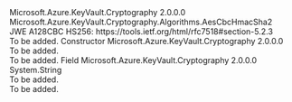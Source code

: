 <Type Name="Aes128CbcHmacSha256" FullName="Microsoft.Azure.KeyVault.Cryptography.Algorithms.Aes128CbcHmacSha256">
  <TypeSignature Language="C#" Value="public class Aes128CbcHmacSha256 : Microsoft.Azure.KeyVault.Cryptography.Algorithms.AesCbcHmacSha2" />
  <TypeSignature Language="ILAsm" Value=".class public auto ansi beforefieldinit Aes128CbcHmacSha256 extends Microsoft.Azure.KeyVault.Cryptography.Algorithms.AesCbcHmacSha2" />
  <TypeSignature Language="DocId" Value="T:Microsoft.Azure.KeyVault.Cryptography.Algorithms.Aes128CbcHmacSha256" />
  <TypeSignature Language="VB.NET" Value="Public Class Aes128CbcHmacSha256&#xA;Inherits AesCbcHmacSha2" />
  <TypeSignature Language="F#" Value="type Aes128CbcHmacSha256 = class&#xA;    inherit AesCbcHmacSha2" />
  <AssemblyInfo>
    <AssemblyName>Microsoft.Azure.KeyVault.Cryptography</AssemblyName>
    <AssemblyVersion>2.0.0.0</AssemblyVersion>
  </AssemblyInfo>
  <Base>
    <BaseTypeName>Microsoft.Azure.KeyVault.Cryptography.Algorithms.AesCbcHmacSha2</BaseTypeName>
  </Base>
  <Interfaces />
  <Docs>
    <summary>
            JWE A128CBC HS256: https://tools.ietf.org/html/rfc7518#section-5.2.3
            </summary>
    <remarks>To be added.</remarks>
  </Docs>
  <Members>
    <Member MemberName=".ctor">
      <MemberSignature Language="C#" Value="public Aes128CbcHmacSha256 ();" />
      <MemberSignature Language="ILAsm" Value=".method public hidebysig specialname rtspecialname instance void .ctor() cil managed" />
      <MemberSignature Language="DocId" Value="M:Microsoft.Azure.KeyVault.Cryptography.Algorithms.Aes128CbcHmacSha256.#ctor" />
      <MemberSignature Language="VB.NET" Value="Public Sub New ()" />
      <MemberType>Constructor</MemberType>
      <AssemblyInfo>
        <AssemblyName>Microsoft.Azure.KeyVault.Cryptography</AssemblyName>
        <AssemblyVersion>2.0.0.0</AssemblyVersion>
      </AssemblyInfo>
      <Parameters />
      <Docs>
        <summary>To be added.</summary>
        <remarks>To be added.</remarks>
      </Docs>
    </Member>
    <Member MemberName="AlgorithmName">
      <MemberSignature Language="C#" Value="public const string AlgorithmName;" />
      <MemberSignature Language="ILAsm" Value=".field public static literal string AlgorithmName" />
      <MemberSignature Language="DocId" Value="F:Microsoft.Azure.KeyVault.Cryptography.Algorithms.Aes128CbcHmacSha256.AlgorithmName" />
      <MemberSignature Language="VB.NET" Value="Public Const AlgorithmName As String " />
      <MemberSignature Language="F#" Value="val mutable AlgorithmName : string" Usage="Microsoft.Azure.KeyVault.Cryptography.Algorithms.Aes128CbcHmacSha256.AlgorithmName" />
      <MemberType>Field</MemberType>
      <AssemblyInfo>
        <AssemblyName>Microsoft.Azure.KeyVault.Cryptography</AssemblyName>
        <AssemblyVersion>2.0.0.0</AssemblyVersion>
      </AssemblyInfo>
      <ReturnValue>
        <ReturnType>System.String</ReturnType>
      </ReturnValue>
      <Docs>
        <summary>To be added.</summary>
        <remarks>To be added.</remarks>
      </Docs>
    </Member>
  </Members>
</Type>